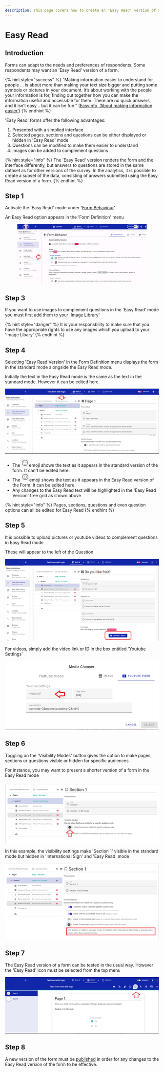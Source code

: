 ```yaml
---
description: This page covers how to create an 'Easy Read' version of a form
---
```


# Easy Read

## Introduction

Forms can adapt to the needs and preferences of respondents. Some respondents may want an 'Easy Read' version of a form.

{% hint style="success" %}
“Making information easier to understand for people ... is about more than making your text size bigger and putting some symbols or pictures in your document. It’s about working with the people your information is for, finding out together how you can make the information useful and accessible for them. There are no quick answers, and it isn’t easy... but it can be fun.” ([EasyInfo, ‘About making information easier’](https://assets.publishing.service.gov.uk/government/uploads/system/uploads/attachment\_data/file/215923/dh\_121927.pdf))
{% endhint %}

'Easy Read' forms offer the following advantages:

1. Presented with a simplied interface
2. Selected pages, sections and questions can be either displayed or hidden in 'Easy Read' mode
3. Questions can be modified to make them easier to understand
4. Images can be added to complement questions

{% hint style="info" %}
The 'Easy Read' version renders the form and the interface differently, but answers to questions are stored in the same dataset as for other versions of the survey.  In the analytics, it is possible to create a subset of the data, consisting of answers submitted using the Easy Read version of a form.
{% endhint %}

## Step 1

Activate the 'Easy Read' mode under '[Form Behaviour](form-behaviour.md)'

An Easy Read option appears in the 'Form Definition' menu&#x20;

<figure><img src="../../../.gitbook/assets/image (4) (1) (2).png" alt=""><figcaption></figcaption></figure>

## Step 3

If you want to use images to complement questions in the 'Easy Read' mode you must first add them to your '[Image Library](image-library.md)'

{% hint style="danger" %}
It is your responsbility to make sure that you have the appropriate rights to use any images which you upload to your 'Image Libary'
{% endhint %}

## Step 4

Selecting 'Easy Read Version' in the Form Definition menu displays the form in the standard mode alongside the Easy Read mode.

Initially the text in the Easy Read mode is the same as the text in the standard mode. However it can be edited here.

![](<../../../.gitbook/assets/image (307) (1) (1) (1) (1).png>)

* The![](<../../../.gitbook/assets/image (297) (1) (1) (1) (3).png>)emoji shows the text as it appears in the standard version of the form. It can't be edited here.
* The ![](<../../../.gitbook/assets/image (309) (1) (1) (1) (1) (1) (1) (1) (1) (1).png>)emoji shows the text as it appears in the Easy Read version of the Form. It can be edited here.
* Any changes to the Easy Read text will be highlighted in the 'Easy Read Version' tree grid as shown above

{% hint style="info" %}
Pages, sections, questions and even question options can all be edited for Easy Read
{% endhint %}

## Step 5

It is possible to upload pictures or youtube videos to complement questions in Easy Read mode

These will appear to the left of the Question

![](<../../../.gitbook/assets/image (313) (1) (1) (1) (1) (1).png>)

For videos, simply add the video link or ID in the box entitled 'Youtube Settings'

![](<../../../.gitbook/assets/image (303) (1) (1) (1) (1) (1) (1).png>)

## Step 6

Toggling on the 'Visibility Modes' button gives the option to make pages, sections or questions visible or hidden for specific audiences

For instance, you may want to present a shorter version of a form in the Easy Read mode

![](<../../../.gitbook/assets/image (307) (1) (1) (1) (1) (1).png>)

In this example, the visibility settings make 'Section 1' visible in the standard mode but hidden in 'International Sign' and 'Easy Read' mode

![](<../../../.gitbook/assets/image (308) (1) (1) (1) (1) (1) (1) (1) (1).png>)

## Step 7

The Easy Read version of a form can be tested in the usual way. However the 'Easy Read' icon must be selected from the top menu

![](<../../../.gitbook/assets/image (316) (1) (1) (1) (1) (1) (1).png>)

## Step 8

A new version of the form must be [published](publishing-a-form.md) in order for any changes to the Easy Read version of the form to be effective.
